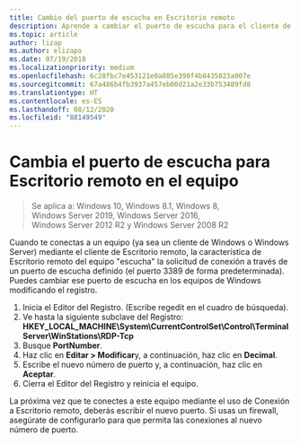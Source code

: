 ```yaml
---
title: Cambio del puerto de escucha en Escritorio remoto
description: Aprende a cambiar el puerto de escucha para el cliente de Escritorio remoto.
ms.topic: article
author: lizap
ms.author: elizapo
ms.date: 07/19/2018
ms.localizationpriority: medium
ms.openlocfilehash: 6c28fbc7e453121e0a885e390f4b8435023a007e
ms.sourcegitcommit: 67a486b4fb3937a457eb00d21a2e33b753489fd8
ms.translationtype: HT
ms.contentlocale: es-ES
ms.lasthandoff: 08/12/2020
ms.locfileid: "88149549"
---
```

# <a name="change-the-listening-port-for-remote-desktop-on-your-computer"></a>Cambia el puerto de escucha para Escritorio remoto en el equipo

>Se aplica a: Windows 10, Windows 8.1, Windows 8, Windows Server 2019, Windows Server 2016, Windows Server 2012 R2 y Windows Server 2008 R2

Cuando te conectas a un equipo (ya sea un cliente de Windows o Windows Server) mediante el cliente de Escritorio remoto, la característica de Escritorio remoto del equipo "escucha" la solicitud de conexión a través de un puerto de escucha definido (el puerto 3389 de forma predeterminada). Puedes cambiar ese puerto de escucha en los equipos de Windows modificando el registro.

1. Inicia el Editor del Registro. (Escribe regedit en el cuadro de búsqueda).
2. Ve hasta la siguiente subclave del Registro: **HKEY_LOCAL_MACHINE\System\CurrentControlSet\Control\Terminal Server\WinStations\RDP-Tcp**
3. Busque **PortNumber**.
4. Haz clic en **Editar > Modificar**y, a continuación, haz clic en **Decimal**.
5. Escribe el nuevo número de puerto y, a continuación, haz clic en **Aceptar**. 
6. Cierra el Editor del Registro y reinicia el equipo.

La próxima vez que te conectes a este equipo mediante el uso de Conexión a Escritorio remoto, deberás escribir el nuevo puerto. Si usas un firewall, asegúrate de configurarlo para que permita las conexiones al nuevo número de puerto.
